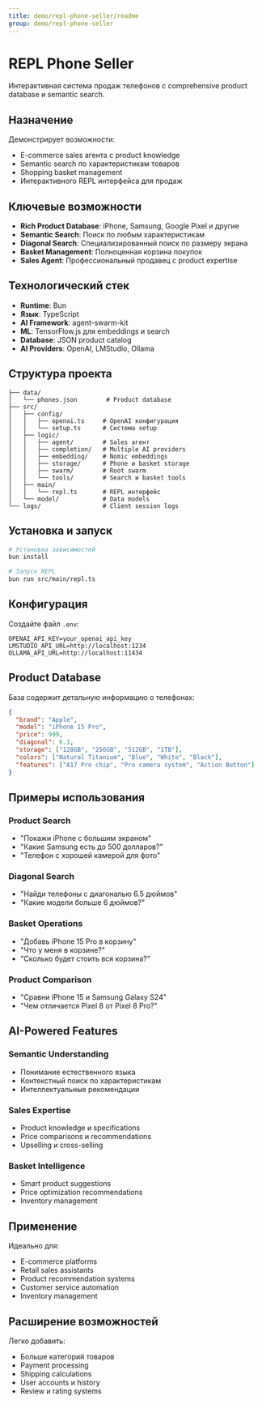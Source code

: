 ```yaml
---
title: demo/repl-phone-seller/readme
group: demo/repl-phone-seller
---
```


# REPL Phone Seller

Интерактивная система продаж телефонов с comprehensive product database и semantic search.

## Назначение

Демонстрирует возможности:
- E-commerce sales агента с product knowledge
- Semantic search по характеристикам товаров
- Shopping basket management
- Интерактивного REPL интерфейса для продаж

## Ключевые возможности

- **Rich Product Database**: iPhone, Samsung, Google Pixel и другие
- **Semantic Search**: Поиск по любым характеристикам
- **Diagonal Search**: Специализированный поиск по размеру экрана
- **Basket Management**: Полноценная корзина покупок
- **Sales Agent**: Профессиональный продавец с product expertise

## Технологический стек

- **Runtime**: Bun
- **Язык**: TypeScript
- **AI Framework**: agent-swarm-kit
- **ML**: TensorFlow.js для embeddings и search
- **Database**: JSON product catalog
- **AI Providers**: OpenAI, LMStudio, Ollama

## Структура проекта

```
├── data/
│   └── phones.json        # Product database
├── src/
│   ├── config/
│   │   ├── openai.ts     # OpenAI конфигурация
│   │   └── setup.ts      # Система setup
│   ├── logic/
│   │   ├── agent/        # Sales агент
│   │   ├── completion/   # Multiple AI providers
│   │   ├── embedding/    # Nomic embeddings
│   │   ├── storage/      # Phone и basket storage
│   │   ├── swarm/        # Root swarm
│   │   └── tools/        # Search и basket tools
│   ├── main/
│   │   └── repl.ts       # REPL интерфейс
│   └── model/            # Data models
└── logs/                 # Client session logs
```

## Установка и запуск

```bash
# Установка зависимостей
bun install

# Запуск REPL
bun run src/main/repl.ts
```

## Конфигурация

Создайте файл `.env`:

```env
OPENAI_API_KEY=your_openai_api_key
LMSTUDIO_API_URL=http://localhost:1234
OLLAMA_API_URL=http://localhost:11434
```

## Product Database

База содержит детальную информацию о телефонах:

```json
{
  "brand": "Apple",
  "model": "iPhone 15 Pro",
  "price": 999,
  "diagonal": 6.1,
  "storage": ["128GB", "256GB", "512GB", "1TB"],
  "colors": ["Natural Titanium", "Blue", "White", "Black"],
  "features": ["A17 Pro chip", "Pro camera system", "Action Button"]
}
```

## Примеры использования

### Product Search
- "Покажи iPhone с большим экраном"
- "Какие Samsung есть до 500 долларов?"
- "Телефон с хорошей камерой для фото"

### Diagonal Search
- "Найди телефоны с диагональю 6.5 дюймов"
- "Какие модели больше 6 дюймов?"

### Basket Operations
- "Добавь iPhone 15 Pro в корзину"
- "Что у меня в корзине?"
- "Сколько будет стоить вся корзина?"

### Product Comparison
- "Сравни iPhone 15 и Samsung Galaxy S24"
- "Чем отличается Pixel 8 от Pixel 8 Pro?"

## AI-Powered Features

### Semantic Understanding
- Понимание естественного языка
- Контекстный поиск по характеристикам
- Интеллектуальные рекомендации

### Sales Expertise
- Product knowledge и specifications
- Price comparisons и recommendations
- Upselling и cross-selling

### Basket Intelligence
- Smart product suggestions
- Price optimization recommendations
- Inventory management

## Применение

Идеально для:
- E-commerce platforms
- Retail sales assistants
- Product recommendation systems
- Customer service automation
- Inventory management

## Расширение возможностей

Легко добавить:
- Больше категорий товаров
- Payment processing
- Shipping calculations
- User accounts и history
- Review и rating systems